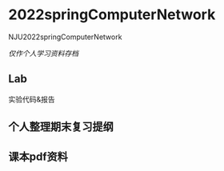 # 2022springComputerNetwork
NJU2022springComputerNetwork &nbsp;&nbsp;

*仅作个人学习资料存档*
## Lab
实验代码&报告
## 个人整理期末复习提纲
## 课本pdf资料
